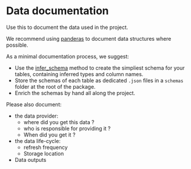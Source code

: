 # Data documentation
Use this to document the data used in the project.

We recommend using
[panderas](https://pandera.readthedocs.io/en/stable/) to document
data structures where possible.

As a minimal documentation process, we suggest:
- Use the
[infer_schema](https://pandera.readthedocs.io/en/stable/schema_inference.html)
method to create the simpliest schema for your tables, containing inferred types
and column names.
- Store the schemas of each table as dedicated `.json` files in a `schemas` folder at
  the root of the package.
- Enrich the schemas by hand all along the project.

Please also document:
- the data provider:
  - where did you get this data ?
  - who is responsible for providing it ?
  - When did you get it ?
- the data life-cycle:
  - refresh frequency
  - Storage location
- Data outputs
